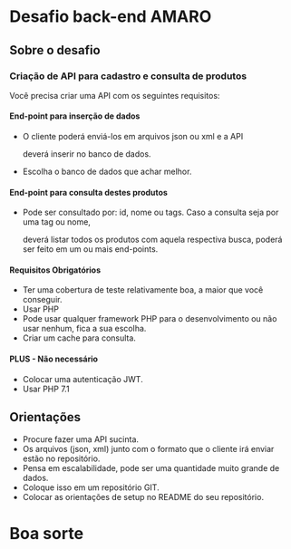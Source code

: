 # Desafio back-end AMARO

## Sobre o desafio

### Criação de API para cadastro e consulta de produtos

Você precisa criar uma API com os seguintes requisitos:

#### End-point para inserção de dados

*   O cliente poderá enviá-los em arquivos json ou xml e a API

    deverá inserir no banco de dados.

*   Escolha o banco de dados que achar melhor.

#### End-point para consulta destes produtos

*   Pode ser consultado por: id, nome ou tags. Caso a consulta seja por uma tag ou nome, 

    deverá listar todos os produtos com aquela respectiva busca, poderá ser feito em um ou mais end-points.

#### Requisitos Obrigatórios

*   Ter uma cobertura de teste relativamente boa, a maior que você conseguir.
*   Usar PHP
*   Pode usar qualquer framework PHP para o desenvolvimento ou não usar nenhum, fica a sua escolha.
*   Criar um cache para consulta.

#### PLUS - Não necessário

*   Colocar uma autenticação JWT.
*   Usar PHP 7.1

## Orientações

*   Procure fazer uma API sucinta.
*   Os arquivos (json, xml) junto com o formato que o cliente irá enviar estão no repositório.
*   Pensa em escalabilidade, pode ser uma quantidade muito grande de dados.
*   Coloque isso em um repositório GIT.
*   Colocar as orientações de setup no README do seu repositório.

# Boa sorte
